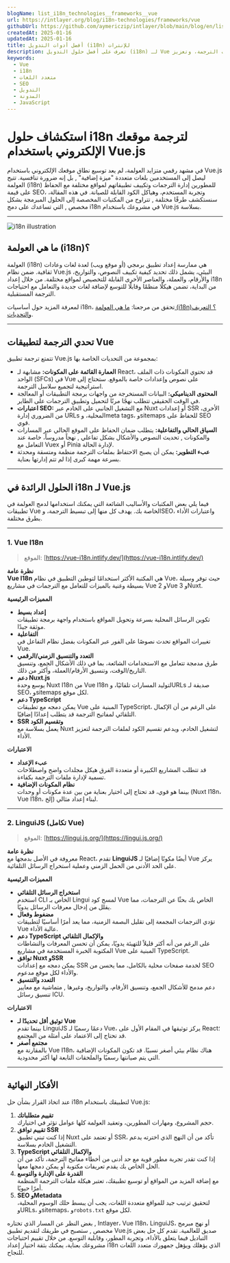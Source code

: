 ```yaml
---
blogName: list_i18n_technologies__frameworks__vue
url: https://intlayer.org/blog/i18n-technologies/frameworks/vue
githubUrl: https://github.com/aymericzip/intlayer/blob/main/blog/en/list_i18n_technologies/frameworks/vue.md
createdAt: 2025-01-16
updatedAt: 2025-01-16
title: أفضل أدوات التدويل (i18n) للإنترات
description: تعرف على أفضل حلول التدويل (i18n) لـ Vue لتجاوز تحديات الترجمة، وتعزيز SEO، وتقديم تجربة ويب عالمية سلسة.
keywords:
  - Vue
  - i18n
  - متعدد اللغات
  - SEO
  - التدويل
  - المدونة
  - JavaScript
---
```


# استكشاف حلول i18n لترجمة موقعك الإلكتروني باستخدام Vue.js

في مشهد رقمي متزايد العولمة، لم يعد توسيع نطاق موقعك الإلكتروني باستخدام Vue.js ليصل إلى المستخدمين بلغات متعددة "ميزة إضافية" , بل إنه ضرورة تنافسية. تتيح العولمة (i18n) للمطورين إدارة الترجمات وتكييف تطبيقاتهم لمواقع مختلفة مع الحفاظ على قيمة SEO، وتجربة المستخدم، وهياكل الكود القابلة للصيانة. في هذه المقالة، سنستكشف طرقًا مختلفة , تتراوح من المكتبات المخصصة إلى الحلول المبرمجة بشكل مخصص , التي تساعدك على دمج i18n في مشروعك باستخدام Vue.js بسلاسة.

---

![i18n illustration](https://github.com/aymericzip/intlayer/blob/main/blog/assets/i18n.webp)

## ما هي العولمة (i18n)؟

العولمة (i18n) هي ممارسة إعداد تطبيق برمجي (أو موقع ويب) لعدة لغات وعادات ثقافية. ضمن نظام Vue.js البيئي، يشمل ذلك تحديد كيفية تكييف النصوص، والتواريخ، والأرقام، والعملة، والعناصر الأخرى القابلة للتخصيص لمواقع مختلفة. من خلال إعداد i18n من البداية، تضمن هيكلًا منظمًا وقابلًا للتوسع لإضافة لغات جديدة والتعامل مع احتياجات الترجمة المستقبلية.

لمعرفة المزيد حول أساسيات i18n، تحقق من مرجعنا: [ما هي العولمة (i18n)؟ التعريف والتحديات](https://github.com/aymericzip/intlayer/blob/main/blog/ar/what_is_internationalization.md).

---

## تحدي الترجمة لتطبيقات Vue

تتمتع ترجمة تطبيق Vue.js بمجموعة من التحديات الخاصة بها:

- **العمارة القائمة على المكونات:** مشابهة لـ React، قد تحتوي المكونات ذات الملف الواحد (SFCs) في Vue على نصوص وإعدادات خاصة بالموقع. ستحتاج إلى استراتيجية لتجميع سلاسل الترجمة.
- **المحتوى الديناميكي:** البيانات المستخرجة من واجهات برمجة التطبيقات أو المعالجة في الوقت الحقيقي تتطلب نهجًا مرنًا لتحميل وتطبيق الترجمات على الطاير.
- **اعتبارات SEO:** مع التشغيل الجانبي على الخادم عبر Nuxt أو إعدادات SSR الأخرى، من الضروري إدارة URLs المحلية، وmeta tags، وsitemaps للحفاظ على SEO قوي.
- **السياق الحالي والتفاعلية:** يتطلب ضمان الحفاظ على الموقع الحالي عبر المسارات والمكونات , تحديث النصوص والأشكال بشكل تفاعلي , نهجاً مدروساً، خاصة عند التعامل مع Vuex أو Pinia لإدارة الحالة.
- **عبء التطوير:** يمكن أن يصبح الاحتفاظ بملفات الترجمة منظمة ومتسقة ومحدثة بسرعة مهمة كبرى إذا لم تتم إدارتها بعناية.

---

## الحلول الرائدة في i18n لـ Vue.js

فيما يلي بعض المكتبات والأساليب الشائعة التي يمكنك استخدامها لدمج العولمة في تطبيقات Vue الخاصة بك. يهدف كل منها إلى تبسيط الترجمة، وSEO، واعتبارات الأداء بطرق مختلفة.

---

### 1. Vue I18n

> الموقع: [https://vue-i18n.intlify.dev/](https://vue-i18n.intlify.dev/)

**نظرة عامة**  
**Vue I18n** هي المكتبة الأكثر استخدامًا لتوطين التطبيق في نظام Vue، حيث توفر وسيلة بسيطة وغنية بالميزات للتعامل مع الترجمات في مشاريع Vue 2 وVue 3 وNuxt.

**المميزات الرئيسية**

- **إعداد بسيط**  
  تكوين الرسائل المحلية بسرعة وتحويل المواقع باستخدام واجهة برمجة تطبيقات موثقة جيدًا.
- **التفاعلية**  
  تغييرات المواقع تحدث نصوصًا على الفور عبر المكونات بفضل نظام التفاعل في Vue.
- **التعدد والتنسيق الزمني/الرقمي**  
  طرق مدمجة تتعامل مع الاستخدامات الشائعة، بما في ذلك الأشكال الجمع، وتنسيق التاريخ/الوقت، وتنسيق الأرقام/العملة، وأكثر من ذلك.
- **دعم Nuxt.js**  
  يوسع وحدة Nuxt I18n من Vue I18n لتوليد المسارات تلقائيًا، وURLs صديقة لـ SEO، وsitemaps لكل موقع.
- **دعم TypeScript**  
  يمكن دمجه مع تطبيقات Vue المبنية على TypeScript، على الرغم من أن الإكمال التلقائي لمفاتيح الترجمة قد يتطلب إعدادًا إضافيًا.
- **SSR وتقسيم الكود**  
  يعمل بسلاسة مع Nuxt لتشغيل الخادم، ويدعم تقسيم الكود لملفات الترجمة لتعزيز الأداء.

**الاعتبارات**

- **عبء الإعداد**  
  قد تتطلب المشاريع الكبيرة أو متعددة الفرق هيكل مجلدات واضح واصطلاحات تسمية لإدارة ملفات الترجمة بكفاءة.
- **نظام المكونات الإضافية**  
  بينما هو قوي، قد تحتاج إلى اختيار بعناية من بين عدة مكونات أو وحدات (Nuxt I18n، Vue I18n، إلخ) لبناء إعداد مثالي.

---

### 2. LinguiJS (تكامل Vue)

> الموقع: [https://lingui.js.org/](https://lingui.js.org/)

**نظرة عامة**  
معروفة في الأصل بدمجها مع React، تقدم **LinguiJS** أيضًا مكونًا إضافيًا لـ Vue يركز على الحد الأدنى من الحمل الزمني وعملية استخراج الرسائل التلقائية.

**المميزات الرئيسية**

- **استخراج الرسائل التلقائي**  
  استخدم CLI الخاص بـ Lingui لمسح كود Vue الخاص بك بحثًا عن الترجمات، مما يقلل من إدخال معرفات الرسائل يدويًا.
- **مضغوط وفعال**  
  تؤدي الترجمات المجمعة إلى تقليل البصمة الزمنية، مما يعد أمرًا أساسيًا لتطبيقات Vue عالية الأداء.
- **دعم TypeScript والإكمال التلقائي**  
  على الرغم من أنه أكثر قليلاً للتهيئة يدويًا، يمكن أن تحسن المعرفات والنشاطات المكتوبة الخبرة المستخدمة في مشاريع Vue المبنية على TypeScript.
- **توافق Nuxt وSSR**  
  يمكن دمجه مع إعدادات SSR لخدمة صفحات محلية بالكامل، مما يحسن من SEO والأداء لكل موقع مدعوم.
- **التعدد والتنسيق**  
  دعم مدمج للأشكال الجمع، وتنسيق الأرقام، والتواريخ، وغيرها , متماشية مع معايير تنسيق رسائل ICU.

**الاعتبارات**

- **توثيق أقل تحديدًا لـ Vue**  
  بينما تقدم LinguiJS دعمًا رسميًا لـ Vue، يركز توثيقها في المقام الأول على React؛ قد تحتاج إلى الاعتماد على أمثلة من المجتمع.
- **مجتمع أصغر**  
  بالمقارنة مع Vue I18n، هناك نظام بيئي أصغر نسبيًا. قد تكون المكونات الإضافية التي يتم صيانتها رسميًا والملحقات التابعة لها أكثر محدودية.

---

## الأفكار النهائية

عند اتخاذ القرار بشأن حل i18n لتطبيقك باستخدام Vue.js:

1. **تقييم متطلباتك**  
   حجم المشروع، ومهارات المطورين، وتعقيد العولمة كلها عوامل تؤثر في اختيارك.
2. **تقييم توافق SSR**  
   إذا كنت تبني تطبيق Nuxt أو تعتمد على SSR، تأكد من أن النهج الذي اخترته يدعم التشغيل الخادم بسلاسة.
3. **TypeScript والإكمال التلقائي**  
   إذا كنت تقدر تجربة مطور قوية مع حد أدنى من أخطاء مفاتيح الترجمة، تأكد من أن الحل الخاص بك يقدم تعريفات مكتوبة أو يمكن دمجها معها.
4. **القدرة على الإدارة والتوسع**  
   مع إضافة المزيد من المواقع أو توسيع تطبيقك، تعتبر هيكلة ملفات الترجمة المنظمة أمرًا حيويًا.
5. **SEO وMetadata**  
   لتحقيق ترتيب جيد للمواقع متعددة اللغات، يجب أن يبسط حلك الوسوم المحلية، وURLs، وsitemaps، و`robots.txt` لكل موقع.

بغض النظر عن المسار الذي تختاره , Intlayer، Vue I18n، LinguiJS، أو نهج مبرمج مخصص , ستصبح في طريقك لتقديم تطبيق Vue.js صديق للعالمية. تقدم كل حل بعض التباديل فيما يتعلق بالأداء، وتجربة المطور، وقابلية التوسع. من خلال تقييم احتياجات مشروعك بعناية، يمكنك بثقة اختيار إعداد i18n الذي يؤهلك ويؤهل جمهورك متعدد اللغات للنجاح.
